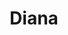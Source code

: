 ---
title: "Diana"
description: "I am a Russian girl who knows the taste of life, can give positive and easy to communicate with people. Girl's vip accompaniment such as I can beautifully present themselves, to be a pretty picture next to a man. I like new acquaintances, I am not against noisy parties, spontaneous travels, and all sorts of experiments.
 

My hobbies include cooking and collecting souvenirs, and I also like dancing, as I am more than good at it. Elite escort models I belong to, have higher education, know several languages (except Russian, I know English), and are trained in manners. To order me as an escort, contact the manager of the escort agency."
Price: "From 1000$"
height: "176"
weight: "52"
age: "27"
folder: diana
mainImage: diana.webp
bustSize: "4"
hairColor: "brunet"
visa: "europe"
images:
  - 2.webp
  - 3.webp
---